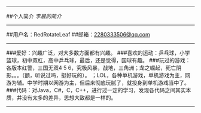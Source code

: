 ************************
##个人简介
*李晨的简介*
************************
##用户名：RedRotateLeaf
##邮箱：2280333506@qq.com
************************
###爱好：兴趣广泛，对大多数方面都有兴趣。
###喜欢的运动：乒乓球，小学篮球，初中双杠，高中乒乓球，最后，还是觉得，国球有趣。
###玩过的游戏：各版本红警，三国无双4 5 6，究极风暴，战地，三角洲；龙之崛起，死亡阴影。。。（额，听说过吗，挺好玩的）。 ；LOL，各种单机游戏，单机游戏为主，网游为辅。中学时期以网游为主，但后来彻底玩腻了，就投身到单机游戏当中了。
###代码：对Java，C#，C，C++，进行过一定的学习，发现各代码之间其实本质，并没有太多的差异，思想大致都是一样的。
************************
